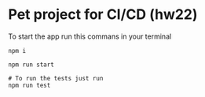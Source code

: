 # Pet project for CI/CD (hw22)

To start the app run this commans in your terminal

```
npm i 

npm run start

# To run the tests just run 
npm run test

```


